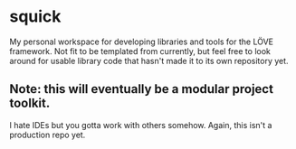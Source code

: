# squick
My personal workspace for developing libraries and tools for the LÖVE framework. Not fit to be templated from currently, but feel free to look around for usable library code that hasn't made it to its own repository yet.
## Note: this will eventually be a modular project toolkit.
I hate IDEs but you gotta work with others somehow. Again, this isn't a production repo yet.
